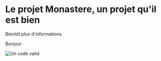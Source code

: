 # Le projet Monastere, un projet qu'il est bien
Bientôt plus d'informations

Bonjour

![Un code valid](https://media.giphy.com/media/eCqFYAVjjDksg/giphy.gif)
